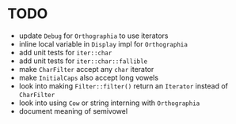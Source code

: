 # TODO

- update `Debug` for `Orthographia` to use iterators
- inline local variable in `Display` impl for `Orthographia`
- add unit tests for `iter::char`
- add unit tests for `iter::char::fallible`
- make `CharFilter` accept any `char` iterator
- make `InitialCaps` also accept long vowels
- look into making `Filter::filter()` return an `Iterator` instead of `CharFilter`
- look into using `Cow` or string interning with `Orthographia`
- document meaning of semivowel